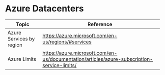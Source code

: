 # Azure Datacenters

| Topic | Reference |
| --- | --- |
| Azure Services by region | https://azure.microsoft.com/en-us/regions/#services |
| Azure Limits| https://azure.microsoft.com/en-us/documentation/articles/azure-subscription-service-limits/ |

